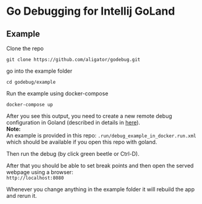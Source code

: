 # Go Debugging for Intellij GoLand

## Example
Clone the repo
```shell script
git clone https://github.com/aligator/godebug.git
```

go into the example folder
```shell script
cd godebug/example
```

Run the example using docker-compose
```
docker-compose up
```

After you see this output, you need to create a new remote debug configuration
in Goland (described in details in [here](https://medium.com/@hananrok/debugging-hot-reloading-go-app-within-docker-container-b44d2929e8bd)).  
__Note:__  
An example is provided in this repo: `.run/debug_example_in_docker.run.xml` which should be available if you open this repo with goland.

Then run the debug (by click green beetle or Ctrl-D).

After that you should be able to set break points and then open the served webpage using a browser:  
`http://localhost:8080`

Whenever you change anything in the example folder it will rebuild the app and rerun it.  
